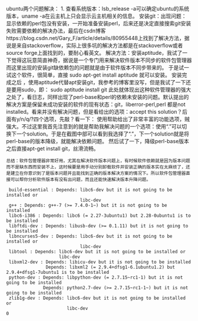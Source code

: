 ubuntu两个问题解决：
	1. 查看系统版本：lsb_release -a可以确定ubuntu的系统版本，uname -a在云主机上只会显示云主机相关的信息。
安装git：出现问题：
	显示依赖的perl包没有安装，一开始准备安装perl，后来还是决定直接搜索git安装失败需要依赖的解决办法，最后在csdn博客https://blog.csdn.net/Gary_F/article/details/80955448上找到了解决方法，据说是来自stackoverflow，实际上很多坑的解决方法都是在stackoverflow或者source forge上面找到的，要耐心看英文。
	解决方法：安装aptitude，我试了一下觉得这玩意简直神奇，据说是一个专门用来解决软件版本不同步的软件包管理器
	而这里出现的安装git缺依赖包的问题就是由于软件版本不同步带来的。
	于是试一试这个软件，很简单，直接 sudo apt-get install aptitude 就可以安装。
	安装完成之后 ，使用aptitude代替apt安装git，我参考的博客里没写，但是我试了一下还是要用sudo，即： sudo aptitude install git
	此处就体现出这种软件管理器的强大之处了，看日志，同样出现了perl-base和perl的依赖未安装的问题。默认提出的解决方案是保留未成功安装的软件的现有状态：git，liberror-perl,perl 都是not installed。看来并没有解决问题，但是看给出的选项：accept this solution？后面有y/n/q/?四个选项，先敲？看一下：
	使用帮助给出了非常丰富的功能选项，贼强大。不过这里我首先注意到的就是帮助我解决问题的一个选项：使用“.”可以切换下一个solution。于是在截图中部可以看到我选择了“.”，下一个solution就是将perl-base的版本降级，就能解决依赖问题。
	然后试了一下，降级perl-base版本之后直接apt-get install git，丝滑流畅。
	
	总结：软件包管理器非常好用，尤其在解决软件版本问题上，有时候软件依赖就是因为版本问题而不是缺东西而安装不上，这时候要是用手动分别卸载软件并安装正确的版本实在太麻烦了，还是建立在你意识到了是版本问题并且能找到正确的版本解决方案的情况下。所以软件包管理器直接可以帮你分析软件版本有没有出问题，而且还能快速解决版本升降问题。
	
	 build-essential : Depends: libc6-dev but it is not going to be installed or
	                            libc-dev
	 g++ : Depends: g++-7 (>= 7.4.0-1~) but it is not going to be installed
	 libc6-i386 : Depends: libc6 (= 2.27-3ubuntu1) but 2.28-0ubuntu1 is to be installed
	 libftdi-dev : Depends: libusb-dev (>= 0.1.11) but it is not going to be installed
	 libncurses5-dev : Depends: libc6-dev but it is not going to be installed or
	                            libc-dev
	 libtool : Depends: libc6-dev but it is not going to be installed or
	                    libc-dev
	 libxml2-dev : Depends: libicu-dev but it is not going to be installed
	               Depends: libxml2 (= 2.9.4+dfsg1-6.1ubuntu1.2) but 2.9.4+dfsg1-7ubuntu1 is to be installed
	 python-dev : Depends: libpython-dev (= 2.7.15~rc1-1) but it is not going to be installed
	              Depends: python2.7-dev (>= 2.7.15~rc1-1~) but it is not going to be installed
	 zlib1g-dev : Depends: libc6-dev but it is not going to be installed or
	                       libc-dev
	0
